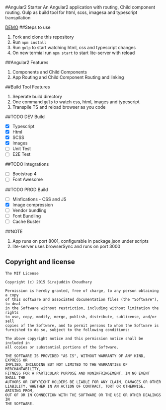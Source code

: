 #Angular2 Starter
An Angular2 application with routing, Child component routing. Gulp as build tool for html, scss, imagesa and typescript transpilation

[DEMO](http://sirajc.github.io/angular2-starter)
##Steps to use
1. Fork and clone this repository
1. Run `npm install`
1. Run `gulp` to start watching html, css and typescript changes
1. On new termial run `npm start` to start lite-server with reload

##Angular2 Features
1. Components and Child Components
1. App Routing and Child Component Routing and linking

##Build Tool Features
1. Seperate build directory
1. One command `gulp` to watch css, html, images and typescript
1. Transpile TS and reload browser as you code

##TODO DEV Build
- [x] Typescript
- [x] Html
- [x] SCSS
- [x] Images
- [ ] Unit Test
- [ ] E2E Test

##TODO Integrations
- [ ] Bootstrap 4
- [ ] Font Awesome

##TODO PROD Build
- [ ] Minfications - CSS and JS
- [x] Image compression
- [ ] Vendor bundling
- [ ] Font Bundling
- [ ] Cache Buster

##NOTE
1. App runs on port 8001, configurable in package.json under scripts
1. lite-server uses browserSync and runs on port 3000

## Copyright and license

	The MIT License

	Copyright (c) 2015 Sirajuddin Choudhary

	Permission is hereby granted, free of charge, to any person obtaining a copy
	of this software and associated documentation files (the "Software"), to deal
	in the Software without restriction, including without limitation the rights
	to use, copy, modify, merge, publish, distribute, sublicense, and/or sell
	copies of the Software, and to permit persons to whom the Software is
	furnished to do so, subject to the following conditions:

	The above copyright notice and this permission notice shall be included in
	all copies or substantial portions of the Software.

	THE SOFTWARE IS PROVIDED "AS IS", WITHOUT WARRANTY OF ANY KIND, EXPRESS OR
	IMPLIED, INCLUDING BUT NOT LIMITED TO THE WARRANTIES OF MERCHANTABILITY,
	FITNESS FOR A PARTICULAR PURPOSE AND NONINFRINGEMENT. IN NO EVENT SHALL THE
	AUTHORS OR COPYRIGHT HOLDERS BE LIABLE FOR ANY CLAIM, DAMAGES OR OTHER
	LIABILITY, WHETHER IN AN ACTION OF CONTRACT, TORT OR OTHERWISE, ARISING FROM,
	OUT OF OR IN CONNECTION WITH THE SOFTWARE OR THE USE OR OTHER DEALINGS IN
	THE SOFTWARE.
